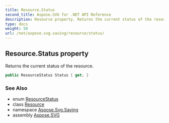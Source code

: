 ```yaml
---
title: Resource.Status
second_title: Aspose.SVG for .NET API Reference
description: Resource property. Returns the current status of the resource
type: docs
weight: 50
url: /net/aspose.svg.saving/resource/status/
---
```

## Resource.Status property

Returns the current status of the resource.

```csharp
public ResourceStatus Status { get; }
```

### See Also

* enum [ResourceStatus](../../resourcestatus/)
* class [Resource](../)
* namespace [Aspose.Svg.Saving](../../../aspose.svg.saving/)
* assembly [Aspose.SVG](../../../)
